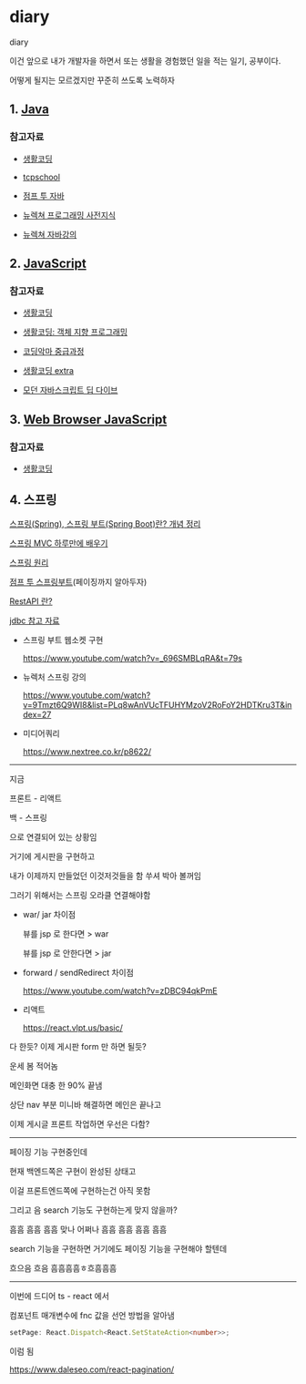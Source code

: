# diary

diary

이건 앞으로 내가 개발자을 하면서 또는 생활을 경험했던 일을 적는 일기, 공부이다.

어떻게 될지는 모르겠지만 꾸준히 쓰도록 노력하자

## 1. [Java](https://github.com/lugia574/diary/tree/main/study/java/md)

### 참고자료

- [생활코딩](https://opentutorials.org/course/1223)

- [tcpschool](https://www.tcpschool.com/java/intro)

- [점프 투 자바](https://wikidocs.net/book/31)

- [뉴렉쳐 프로그래밍 사전지식](https://www.youtube.com/watch?v=PHqDCkv09lk&list=PLq8wAnVUcTFXna0fCAsElIj2qayRqvGjk&index=1)

- [뉴렉쳐 자바강의](https://www.youtube.com/playlist?list=PLq8wAnVUcTFV4ZjRbyGnw6T1tgmYDLM3P)

## 2. [JavaScript](https://github.com/lugia574/diary/tree/main/study/JavaScript/md)

### 참고자료

- [생활코딩](https://opentutorials.org/course/743)

- [생활코딩: 객체 지향 프로그래밍](https://opentutorials.org/module/4047)

- [코딩악마 중급과정](https://www.youtube.com/watch?v=ocGc-AmWSnQ&list=PLZKTXPmaJk8JZ2NAC538UzhY_UNqMdZB4)

- [생활코딩 extra](https://seomal.com/map/1/184)

- [모던 자바스크립트 딥 다이브](https://poiemaweb.com/)

## 3. [Web Browser JavaScript](https://github.com/lugia574/diary/tree/main/study/Web%20Browser%20JavaScript)

### 참고자료

- [생활코딩](https://opentutorials.org/module/904)

## 4. 스프링

[스프링(Spring), 스프링 부트(Spring Boot)란? 개념 정리](https://melonicedlatte.com/2021/07/11/174700.html)

[스프링 MVC 하루만에 배우기](https://wikidocs.net/115236)

[스프링 원리](https://catsbi.oopy.io/e5ab2f18-321c-4ac5-a7bb-df739964d5c2)

[점프 투 스프링부트](https://wikidocs.net/book/7601)(페이징까지 알아두자)

[RestAPI 란?](https://www.redhat.com/ko/topics/api/what-is-a-rest-api)

[jdbc 참고 자료](https://www.youtube.com/watch?v=36BrF4MwVgw&list=PL3036mp45iYxtUycKjRDCETuCv2e_DSp3)

- 스프링 부트 웹소켓 구현

  https://www.youtube.com/watch?v=_696SMBLqRA&t=79s

- 뉴렉처 스프링 강의

  https://www.youtube.com/watch?v=9Tmzt6Q9WI8&list=PLq8wAnVUcTFUHYMzoV2RoFoY2HDTKru3T&index=27

- 미디어쿼리

  https://www.nextree.co.kr/p8622/

---

지금

프론트 - 리액트

백 - 스프링

으로 연결되어 있는 상황임

거기에 게시판을 구현하고

내가 이제까지 만들었던 이것저것들을 함 쑤셔 박아 볼꺼임

그러기 위해서는 스프링 오라클 연결해야함

- war/ jar 차이점

  뷰를 jsp 로 한다면 > war

  뷰를 jsp 로 안한다면 > jar

- forward / sendRedirect 차이점

  https://www.youtube.com/watch?v=zDBC94qkPmE

- 리액트

  https://react.vlpt.us/basic/

다 한듯? 이제 게시판 form 만 하면 될듯?

운세 봄 적어놈

메인화면 대충 한 90% 끝냄

상단 nav 부분 미니바 해결하면 메인은 끝나고

이제 게시글 프론트 작업하면 우선은 다함?

---

페이징 기능 구현중인데

현재 백엔드쪽은 구현이 완성된 상태고

이걸 프론트엔드쪽에 구현하는건 아직 못함

그리고 음 search 기능도 구현하는게 맞지 않을까?

흠흠 흠흠 흠흠 맞나 어쩌나 흠흠 흠흠 흠흠 흠흠

search 기능을 구현하면 거기에도 페이징 기능을 구현해야 할텐데

흐으음 흐음 흠흠흠흠ㅎ흐흠흠흠

---

이번에 드디어 ts - react 에서

컴포넌트 매개변수에 fnc 값을 선언 방법을 알아냄

```ts
setPage: React.Dispatch<React.SetStateAction<number>>;
```

이럼 됨

https://www.daleseo.com/react-pagination/
